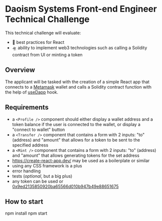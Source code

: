 # Daoism Systems Front-end Engineer Technical Challenge 

This technical challenge will evaluate:

- 🚀 best practices for React
- 🛸 ability to implement web3 technologies such as calling a Solidity contract from UI or minting a token

## Overview
The applicant will be tasked with the creation of a simple React app that connects to a [Metamask](https://metamask.io/) wallet and calls a Solidity contract function with the help of [useDapp](https://usedapp.io/) hook.

## Requirements
- a `<Profile />` component should either display a wallet address and a token balance if the user is connected to the wallet, or display a "connect to wallet" button
- a `<Transfer />` component that contains a form with 2 inputs: "to" (address) and "amount" that allows for a token to be sent to the specified address
- a `<Mint />` component that contains a form with 2 inputs: "to" (address) and "amount" that allows generating tokens for the set address
- https://create-react-app.dev/ may be used as a boilerplate or similar
- using any CSS framework is a plus
- error handling
- tests (_optional_, but a big plus)
- any token can be used or [0x9ed2135850920ba65566d010b947b49e88651675](https://rinkeby.etherscan.io/address/0x9ed2135850920ba65566d010b947b49e88651675#code)

## How to start
npm install
npm start
